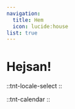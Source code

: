 ```yaml
---
navigation:
  title: Hem
  icon: lucide:house
list: true
---
```


# Hejsan!

::tnt-locale-select
::

::tnt-calendar
::
